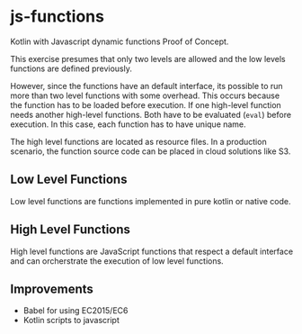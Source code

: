 # js-functions
Kotlin with Javascript dynamic functions Proof of Concept.

This exercise presumes that only two levels are allowed and the low levels functions are defined previously. 

However, since the functions have an default interface, its possible to run more than two level functions with some overhead. This occurs because the function has to be loaded before execution. If one high-level function needs another high-level functions. Both have to be evaluated (`eval`) before execution. In this case, each function has to have unique name.

The high level functions are located as resource files. In a production scenario, the function source code can be placed in cloud solutions like S3.

## Low Level Functions

Low level functions are functions implemented in pure kotlin or native code.

## High Level Functions

High level functions are JavaScript functions that respect a default interface and can orcherstrate the execution of low level functions.

## Improvements

- Babel for using EC2015/EC6
- Kotlin scripts to javascript
